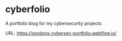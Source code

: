 # cyberfolio
A portfolio blog for my cybersecurity projects

URL: https://gordons-cybersec-portfolio.webflow.io/
